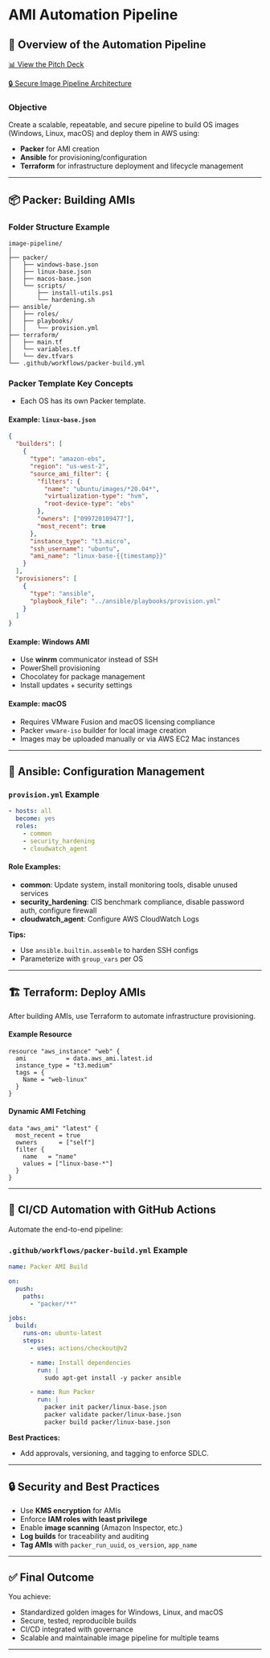 # AMI Automation Pipeline

## 🔧 Overview of the Automation Pipeline

[📊 View the Pitch Deck](https://docs.google.com/presentation/d/1XgcAX_3mEOwjYtcpfmCOM2K-Byh7zhLapPTRIIN3Ol0/edit?usp=sharing)

[🔒 Secure Image Pipeline Architecture](./Secure-Image-Pipeline-Architecture.md)

### **Objective**
Create a scalable, repeatable, and secure pipeline to build OS images (Windows, Linux, macOS) and deploy them in AWS using:

- **Packer** for AMI creation
- **Ansible** for provisioning/configuration
- **Terraform** for infrastructure deployment and lifecycle management

---

## 📦 Packer: Building AMIs

### **Folder Structure Example**
```
image-pipeline/
│
├── packer/
│   ├── windows-base.json
│   ├── linux-base.json
│   ├── macos-base.json
│   └── scripts/
│       ├── install-utils.ps1
│       └── hardening.sh
├── ansible/
│   ├── roles/
│   ├── playbooks/
│   │   └── provision.yml
├── terraform/
│   ├── main.tf
│   └── variables.tf
│   └── dev.tfvars
└── .github/workflows/packer-build.yml
```

### **Packer Template Key Concepts**
- Each OS has its own Packer template.

#### Example: `linux-base.json`
```json
{
  "builders": [
    {
      "type": "amazon-ebs",
      "region": "us-west-2",
      "source_ami_filter": {
        "filters": {
          "name": "ubuntu/images/*20.04*",
          "virtualization-type": "hvm",
          "root-device-type": "ebs"
        },
        "owners": ["099720109477"],
        "most_recent": true
      },
      "instance_type": "t3.micro",
      "ssh_username": "ubuntu",
      "ami_name": "linux-base-{{timestamp}}"
    }
  ],
  "provisioners": [
    {
      "type": "ansible",
      "playbook_file": "../ansible/playbooks/provision.yml"
    }
  ]
}
```

#### Example: Windows AMI
- Use **winrm** communicator instead of SSH
- PowerShell provisioning
- Chocolatey for package management
- Install updates + security settings

#### Example: macOS
- Requires VMware Fusion and macOS licensing compliance
- Packer `vmware-iso` builder for local image creation
- Images may be uploaded manually or via AWS EC2 Mac instances

---

## 🧰 Ansible: Configuration Management

### **`provision.yml` Example**
```yaml
- hosts: all
  become: yes
  roles:
    - common
    - security_hardening
    - cloudwatch_agent
```

#### Role Examples:
- **common**: Update system, install monitoring tools, disable unused services
- **security_hardening**: CIS benchmark compliance, disable password auth, configure firewall
- **cloudwatch_agent**: Configure AWS CloudWatch Logs

**Tips:**
- Use `ansible.builtin.assemble` to harden SSH configs
- Parameterize with `group_vars` per OS

---

## 🏗 Terraform: Deploy AMIs

After building AMIs, use Terraform to automate infrastructure provisioning.

#### Example Resource
```hcl
resource "aws_instance" "web" {
  ami           = data.aws_ami.latest.id
  instance_type = "t3.medium"
  tags = {
    Name = "web-linux"
  }
}
```

#### Dynamic AMI Fetching
```hcl
data "aws_ami" "latest" {
  most_recent = true
  owners      = ["self"]
  filter {
    name   = "name"
    values = ["linux-base-*"]
  }
}
```

---

## 🚀 CI/CD Automation with GitHub Actions

Automate the end-to-end pipeline:

### **`.github/workflows/packer-build.yml` Example**
```yaml
name: Packer AMI Build

on:
  push:
    paths:
      - "packer/**"

jobs:
  build:
    runs-on: ubuntu-latest
    steps:
      - uses: actions/checkout@v2

      - name: Install dependencies
        run: |
          sudo apt-get install -y packer ansible

      - name: Run Packer
        run: |
          packer init packer/linux-base.json
          packer validate packer/linux-base.json
          packer build packer/linux-base.json
```

**Best Practices:**
- Add approvals, versioning, and tagging to enforce SDLC.

---

## 🔒 Security and Best Practices

- Use **KMS encryption** for AMIs
- Enforce **IAM roles with least privilege**
- Enable **image scanning** (Amazon Inspector, etc.)
- **Log builds** for traceability and auditing
- **Tag AMIs** with `packer_run_uuid`, `os_version`, `app_name`

---

## ✅ Final Outcome

You achieve:

- Standardized golden images for Windows, Linux, and macOS
- Secure, tested, reproducible builds
- CI/CD integrated with governance
- Scalable and maintainable image pipeline for multiple teams

---

